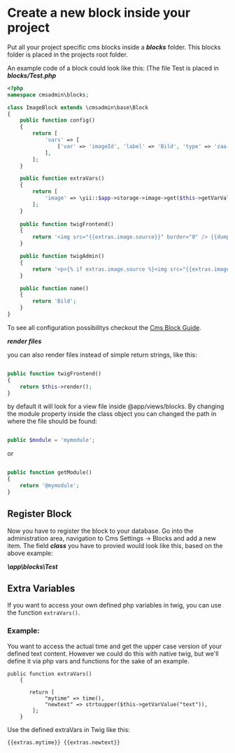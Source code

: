 Create a new block inside your project
=====================================

Put all your project specific cms blocks inside a ***blocks*** folder. This blocks folder is placed in the projects root folder.

An example code of a block could look like this: (The file Test is placed in ***blocks/Test.php***

```php
<?php
namespace cmsadmin\blocks;

class ImageBlock extends \cmsadmin\base\Block
{
    public function config()
    {
        return [
            'vars' => [
                ['var' => 'imageId', 'label' => 'Bild', 'type' => 'zaa-image-upload'],
            ],
        ];
    }

    public function extraVars()
    {
        return [
            'image' => \yii::$app->storage->image->get($this->getVarValue('imageId'))
        ];
    }
    
    public function twigFrontend()
    {
        return '<img src="{{extras.image.source}}" border="0" /> {{dump(extras)}}';
    }

    public function twigAdmin()
    {
        return '<p>{% if extras.image.source %}<img src="{{extras.image.source}}" border="0" height="100" />{% else %}<strong>Es wurde noch kein Bild Hochgeladen.</strong>{% endif %}</p>';
    }

    public function name()
    {
        return 'Bild';
    }
}
```

To see all configuration possibilitys checkout the [Cms Block Guide](cms-blocks.md).

***render files***

you can also render files instead of simple return strings, like this:

```php

public function twigFrontend()
{
	return $this->render();
}

```

by default it will look for a view file inside @app/views/blocks. By changing the module property inside the class object you can changed the path in where the file should be found:

```php

public $module = 'mymodule';

```
or
```php

public function getModule()
{
	return '@mymodule';
}
```


Register Block
--------------

Now you have to register the block to your database. Go into the administration area, navigation to Cms Settings -> Blocks and add a new item. The field ***class*** you have to provied would look like this, based on the above example:

***\app\blocks\Test***


Extra Variables
---------------

If you want to access your own defined php variables in twig, you can use the function ```extraVars()```.

### Example:

You want to access the actual time and get the upper case version of your defined text content. However we could do this with native twig, but we'll define it via php vars and functions for the sake of an example.

```
public function extraVars()
    {

       return [
            "mytime" => time(),
            "newtext" => strtoupper($this->getVarValue("text")),
        ];
    }
```

Use the defined extraVars in Twig like this:

```
{{extras.mytime}} {{extras.newtext}}
```

